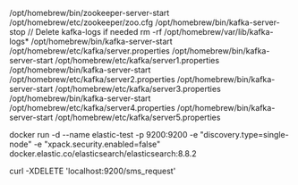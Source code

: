 /opt/homebrew/bin/zookeeper-server-start /opt/homebrew/etc/zookeeper/zoo.cfg
/opt/homebrew/bin/kafka-server-stop
// Delete kafka-logs if needed
rm -rf /opt/homebrew/var/lib/kafka-logs*
/opt/homebrew/bin/kafka-server-start /opt/homebrew/etc/kafka/server.properties
/opt/homebrew/bin/kafka-server-start /opt/homebrew/etc/kafka/server1.properties
/opt/homebrew/bin/kafka-server-start /opt/homebrew/etc/kafka/server2.properties
/opt/homebrew/bin/kafka-server-start /opt/homebrew/etc/kafka/server3.properties
/opt/homebrew/bin/kafka-server-start /opt/homebrew/etc/kafka/server4.properties
/opt/homebrew/bin/kafka-server-start /opt/homebrew/etc/kafka/server5.properties

docker run -d --name elastic-test -p 9200:9200 -e "discovery.type=single-node" -e "xpack.security.enabled=false" docker.elastic.co/elasticsearch/elasticsearch:8.8.2

curl -XDELETE 'localhost:9200/sms_request'